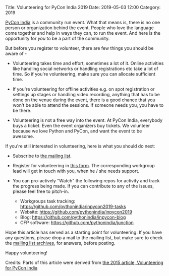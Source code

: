 Title: Volunteering for PyCon India 2019
Date: 2019-05-03 12:00
Category: 2019

[PyCon India](http://in.pycon.org/) is a community run event. What
that means is, there is no one person or organization behind the
event. People who love the language come together and help in ways
they can, to run the event. And here is the opportunity for *you* to
be a part of the community.

But before you register to volunteer, there are few things you should
be aware of -

<!-- PELICAN_END_SUMMARY -->

  * Volunteering takes time and effort, sometimes a lot of it. Online
    activities like handling social networks or handling registrations
    etc take a lot of time. So if you're volunteering, make sure you
    can allocate sufficient time.

  * If you're volunteering for offline activities e.g. on spot
    registration or settings up stages or handling video recording,
    anything that has to be done on the venue during the event, there
    is a good chance that you won't be able to attend the sessions. If
    someone needs you, you have to be there.

  * Volunteering is not a free way into the event. At PyCon India,
    everybody buys a ticket. Even the event organizers buy tickets. We
    volunteer because we love Python and PyCon, and want the event to
    be awesome.

If you're still interested in volunteering, here is what you should do next:

  * Subscribe to [the mailing
    list](https://mail.python.org/mailman/listinfo/inpycon).

  * Register for volunteering in [this
    form](https://docs.google.com/forms/d/e/1FAIpQLSdXp4x5SP73pSRPVYHAzQo7dDdvt_M0JuagMMHxmcBZ4zbDNg/viewform?usp=sf_link). The
    corresponding workgroup lead will get in touch with you, when he /
    she needs support.

  * You can pro-actively "Watch" the following repos for activity and
    track the progress being made. If you can contribute to any of the
    issues, please feel free to pitch-in.

    - Workgroups task tracking: https://github.com/pythonindia/inpycon2019-tasks 
    - Website: https://github.com/pythonindia/inpycon2019
    - Blog: https://github.com/pythonindia/inpycon-blog
    - CFP software: https://github.com/pythonindia/junction

Hope this article has served as a starting point for volunteering. If
you have any questions, please drop a mail to the mailing list, but
make sure to check the [mailing list
archives](https://mail.python.org/pipermail/inpycon/), for answers,
before posting.

Happy volunteering!

Credits: Parts of this article were derived from [the 2015 article,
Volunteering for PyCon
India](https://in.pycon.org/blog/2015/volunteering-for-pycon-india-2015.html)